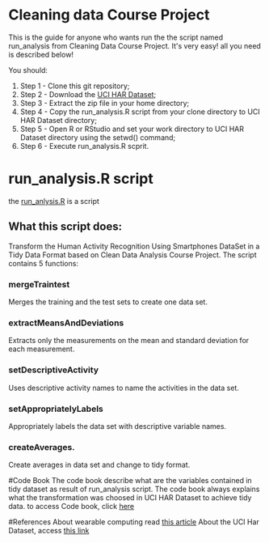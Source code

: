 Cleaning data Course Project
===========
This is the guide for anyone who wants run the the script named run_analysis from Cleaning Data Course Project.
It's very easy! all you need is described below!

You should:
1. Step 1 - Clone this git repository;
1. Step 2 - Download the [UCI HAR Dataset](https://d396qusza40orc.cloudfront.net/getdata%2Fprojectfiles%2FUCI%20HAR%20Dataset.zip);
1. Step 3 - Extract the zip file in your home directory;
1. Step 4 - Copy the run_analysis.R script from your clone directory to UCI HAR Dataset directory;
1. Step 5 - Open R or RStudio and set your work directory to UCI HAR Dataset directory using the setwd() command;
1. Step 6 - Execute run_analysis.R scprit.

# run_analysis.R script
the [run_anlysis.R](https://github.com/lglima2015/cleaning_data_project/blob/master/run_analysis.R) is a script 
## What this script does: 
Transform the Human Activity Recognition Using Smartphones DataSet in a Tidy Data Format based on Clean Data Analysis Course Project.
The script contains 5 functions: 
### mergeTraintest 
Merges the training and the test sets to create one data set.

### extractMeansAndDeviations
Extracts only the measurements on the mean and standard deviation for each measurement. 

### setDescriptiveActivity 
Uses descriptive activity names to name the activities in the data set.

### setAppropriatelyLabels
Appropriately labels the data set with descriptive variable names.

### createAverages.
Create averages in data set and change to tidy format.

#Code Book
The code book describe what are the variables contained in tidy dataset as result of run_analysis script.
The code book always explains what the transformation was choosed in UCI HAR Dataset to achieve tidy data.
to access Code book, click [here](https://github.com/lglima2015/cleaning_data_project/blob/master/run_analysis.R)

#References
About wearable computing read [this article](http://www.insideactivitytracking.com/data-science-activity-tracking-and-the-battle-for-the-worlds-top-sports-brand/)
About the UCI Har Dataset, access [this link](http://archive.ics.uci.edu/ml/datasets/Human+Activity+Recognition+Using+Smartphones)



